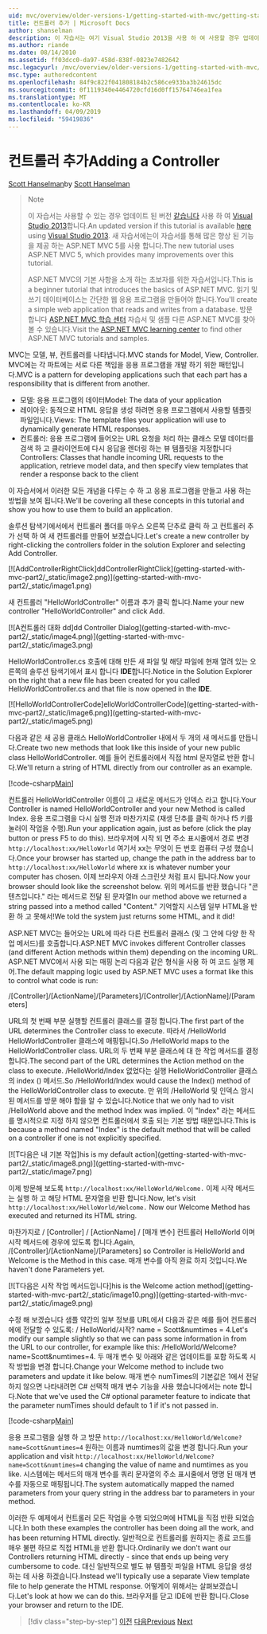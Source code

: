 ```yaml
---
uid: mvc/overview/older-versions-1/getting-started-with-mvc/getting-started-with-mvc-part2
title: 컨트롤러 추가 | Microsoft Docs
author: shanselman
description: 이 자습서는 여기 Visual Studio 2013을 사용 하 여 사용할 경우 업데이트 된 버전입니다. 새 자습서 t를 통해 많은 향상 된 기능을 제공 하는 ASP.NET MVC 5를 사용 하는 중...
ms.author: riande
ms.date: 08/14/2010
ms.assetid: ff03dcc0-da97-458d-838f-0823e7482642
msc.legacyurl: /mvc/overview/older-versions-1/getting-started-with-mvc/getting-started-with-mvc-part2
msc.type: authoredcontent
ms.openlocfilehash: 84f9c822f041808184b2c586ce933ba3b24615dc
ms.sourcegitcommit: 0f1119340e4464720cfd16d0ff15764746ea1fea
ms.translationtype: MT
ms.contentlocale: ko-KR
ms.lasthandoff: 04/09/2019
ms.locfileid: "59419836"
---
```

# <a name="adding-a-controller"></a><span data-ttu-id="2caeb-104">컨트롤러 추가</span><span class="sxs-lookup"><span data-stu-id="2caeb-104">Adding a Controller</span></span>

<span data-ttu-id="2caeb-105">[Scott Hanselman](https://github.com/shanselman)</span><span class="sxs-lookup"><span data-stu-id="2caeb-105">by [Scott Hanselman](https://github.com/shanselman)</span></span>

> > [!NOTE]
> > <span data-ttu-id="2caeb-106">이 자습서는 사용할 수 있는 경우 업데이트 된 버전 [같습니다](../../getting-started/introduction/getting-started.md) 사용 하 여 [Visual Studio 2013](https://my.visualstudio.com/Downloads?q=visual%20studio%202013)합니다.</span><span class="sxs-lookup"><span data-stu-id="2caeb-106">An updated version if this tutorial is available [here](../../getting-started/introduction/getting-started.md) using [Visual Studio 2013](https://my.visualstudio.com/Downloads?q=visual%20studio%202013).</span></span> <span data-ttu-id="2caeb-107">새 자습서에는이 자습서를 통해 많은 향상 된 기능을 제공 하는 ASP.NET MVC 5를 사용 합니다.</span><span class="sxs-lookup"><span data-stu-id="2caeb-107">The new tutorial uses ASP.NET MVC 5, which provides many improvements over this tutorial.</span></span>
>
>
> <span data-ttu-id="2caeb-108">ASP.NET MVC의 기본 사항을 소개 하는 초보자를 위한 자습서입니다.</span><span class="sxs-lookup"><span data-stu-id="2caeb-108">This is a beginner tutorial that introduces the basics of ASP.NET MVC.</span></span> <span data-ttu-id="2caeb-109">읽기 및 쓰기 데이터베이스는 간단한 웹 응용 프로그램을 만들어야 합니다.</span><span class="sxs-lookup"><span data-stu-id="2caeb-109">You'll create a simple web application that reads and writes from a database.</span></span> <span data-ttu-id="2caeb-110">방문 합니다 [ASP.NET MVC 학습 센터](../../../index.md) 자습서 및 샘플 다른 ASP.NET MVC를 찾아볼 수 있습니다.</span><span class="sxs-lookup"><span data-stu-id="2caeb-110">Visit the [ASP.NET MVC learning center](../../../index.md) to find other ASP.NET MVC tutorials and samples.</span></span>


<span data-ttu-id="2caeb-111">MVC는 모델, 뷰, 컨트롤러를 나타냅니다.</span><span class="sxs-lookup"><span data-stu-id="2caeb-111">MVC stands for Model, View, Controller.</span></span> <span data-ttu-id="2caeb-112">MVC에는 각 파트에는 서로 다른 책임을 응용 프로그램을 개발 하기 위한 패턴입니다.</span><span class="sxs-lookup"><span data-stu-id="2caeb-112">MVC is a pattern for developing applications such that each part has a responsibility that is different from another.</span></span>

- <span data-ttu-id="2caeb-113">모델: 응용 프로그램의 데이터</span><span class="sxs-lookup"><span data-stu-id="2caeb-113">Model: The data of your application</span></span>
- <span data-ttu-id="2caeb-114">레이아웃: 동적으로 HTML 응답을 생성 하려면 응용 프로그램에서 사용할 템플릿 파일입니다.</span><span class="sxs-lookup"><span data-stu-id="2caeb-114">Views: The template files your application will use to dynamically generate HTML responses.</span></span>
- <span data-ttu-id="2caeb-115">컨트롤러: 응용 프로그램에 들어오는 URL 요청을 처리 하는 클래스 모델 데이터를 검색 하 고 클라이언트에 다시 응답을 렌더링 하는 뷰 템플릿을 지정합니다</span><span class="sxs-lookup"><span data-stu-id="2caeb-115">Controllers: Classes that handle incoming URL requests to the application, retrieve model data, and then specify view templates that render a response back to the client</span></span>

<span data-ttu-id="2caeb-116">이 자습서에서 이러한 모든 개념을 다루는 수 하 고 응용 프로그램을 만들고 사용 하는 방법을 보여 됩니다.</span><span class="sxs-lookup"><span data-stu-id="2caeb-116">We'll be covering all these concepts in this tutorial and show you how to use them to build an application.</span></span>

<span data-ttu-id="2caeb-117">솔루션 탐색기에서에서 컨트롤러 폴더를 마우스 오른쪽 단추로 클릭 하 고 컨트롤러 추가 선택 하 여 새 컨트롤러를 만들어 보겠습니다.</span><span class="sxs-lookup"><span data-stu-id="2caeb-117">Let's create a new controller by right-clicking the controllers folder in the solution Explorer and selecting Add Controller.</span></span>

[![A<span data-ttu-id="2caeb-118">ddControllerRightClick]</span><span class="sxs-lookup"><span data-stu-id="2caeb-118">ddControllerRightClick]</span></span>(getting-started-with-mvc-part2/_static/image2.png)](getting-started-with-mvc-part2/_static/image1.png)

<span data-ttu-id="2caeb-119">새 컨트롤러 "HelloWorldController" 이름과 추가 클릭 합니다.</span><span class="sxs-lookup"><span data-stu-id="2caeb-119">Name your new controller "HelloWorldController" and click Add.</span></span>

[![A<span data-ttu-id="2caeb-120">컨트롤러 대화 dd]</span><span class="sxs-lookup"><span data-stu-id="2caeb-120">dd Controller Dialog]</span></span>(getting-started-with-mvc-part2/_static/image4.png)](getting-started-with-mvc-part2/_static/image3.png)

<span data-ttu-id="2caeb-121">HelloWorldController.cs 호출에 대해 만든 새 파일 및 해당 파일에 현재 열려 있는 오른쪽의 솔루션 탐색기에서 표시 합니다 **IDE**합니다.</span><span class="sxs-lookup"><span data-stu-id="2caeb-121">Notice in the Solution Explorer on the right that a new file has been created for you called HelloWorldController.cs and that file is now opened in the **IDE**.</span></span>

[![H<span data-ttu-id="2caeb-122">elloWorldControllerCode]</span><span class="sxs-lookup"><span data-stu-id="2caeb-122">elloWorldControllerCode]</span></span>(getting-started-with-mvc-part2/_static/image6.png)](getting-started-with-mvc-part2/_static/image5.png)

<span data-ttu-id="2caeb-123">다음과 같은 새 공용 클래스 HelloWorldController 내에서 두 개의 새 메서드를 만듭니다.</span><span class="sxs-lookup"><span data-stu-id="2caeb-123">Create two new methods that look like this inside of your new public class HelloWorldController.</span></span> <span data-ttu-id="2caeb-124">예를 들어 컨트롤러에서 직접 html 문자열로 반환 합니다.</span><span class="sxs-lookup"><span data-stu-id="2caeb-124">We'll return a string of HTML directly from our controller as an example.</span></span>

[!code-csharp[Main](getting-started-with-mvc-part2/samples/sample1.cs)]

<span data-ttu-id="2caeb-125">컨트롤러 HelloWorldController 이름이 고 새로운 메서드가 인덱스 라고 합니다.</span><span class="sxs-lookup"><span data-stu-id="2caeb-125">Your Controller is named HelloWorldController and your new Method is called Index.</span></span> <span data-ttu-id="2caeb-126">응용 프로그램을 다시 실행 전과 마찬가지로 (재생 단추를 클릭 하거나 f5 키를 눌러이 작업을 수행).</span><span class="sxs-lookup"><span data-stu-id="2caeb-126">Run your application again, just as before (click the play button or press F5 to do this).</span></span> <span data-ttu-id="2caeb-127">브라우저에 시작 되 면 주소 표시줄에서 경로 변경 `http://localhost:xx/HelloWorld` 여기서 xx는 무엇이 든 번호 컴퓨터 구성 했습니다.</span><span class="sxs-lookup"><span data-stu-id="2caeb-127">Once your browser has started up, change the path in the address bar to `http://localhost:xx/HelloWorld` where xx is whatever number your computer has chosen.</span></span> <span data-ttu-id="2caeb-128">이제 브라우저 아래 스크린샷 처럼 표시 됩니다.</span><span class="sxs-lookup"><span data-stu-id="2caeb-128">Now your browser should look like the screenshot below.</span></span> <span data-ttu-id="2caeb-129">위의 메서드를 반환 했습니다 "콘텐츠입니다." 라는 메서드로 전달 된 문자열</span><span class="sxs-lookup"><span data-stu-id="2caeb-129">In our method above we returned a string passed into a method called "Content."</span></span> <span data-ttu-id="2caeb-130">기억할지 시스템 일부 HTML을 반환 하 고 못해서!</span><span class="sxs-lookup"><span data-stu-id="2caeb-130">We told the system just returns some HTML, and it did!</span></span>

<span data-ttu-id="2caeb-131">ASP.NET MVC는 들어오는 URL에 따라 다른 컨트롤러 클래스 (및 그 안에 다양 한 작업 메서드)를 호출합니다.</span><span class="sxs-lookup"><span data-stu-id="2caeb-131">ASP.NET MVC invokes different Controller classes (and different Action methods within them) depending on the incoming URL.</span></span> <span data-ttu-id="2caeb-132">ASP.NET MVC에서 사용 되는 매핑 논리 다음과 같은 형식을 사용 하 여 코드 실행 제어.</span><span class="sxs-lookup"><span data-stu-id="2caeb-132">The default mapping logic used by ASP.NET MVC uses a format like this to control what code is run:</span></span>

<span data-ttu-id="2caeb-133">/[Controller]/[ActionName]/[Parameters]</span><span class="sxs-lookup"><span data-stu-id="2caeb-133">/[Controller]/[ActionName]/[Parameters]</span></span>

<span data-ttu-id="2caeb-134">URL의 첫 번째 부분 실행할 컨트롤러 클래스를 결정 합니다.</span><span class="sxs-lookup"><span data-stu-id="2caeb-134">The first part of the URL determines the Controller class to execute.</span></span> <span data-ttu-id="2caeb-135">따라서 /HelloWorld HelloWorldController 클래스에 매핑됩니다.</span><span class="sxs-lookup"><span data-stu-id="2caeb-135">So /HelloWorld maps to the HelloWorldController class.</span></span> <span data-ttu-id="2caeb-136">URL의 두 번째 부분 클래스에 대 한 작업 메서드를 결정 합니다.</span><span class="sxs-lookup"><span data-stu-id="2caeb-136">The second part of the URL determines the Action method on the class to execute.</span></span> <span data-ttu-id="2caeb-137">/HelloWorld/Index 없었다는 실행 HelloWorldController 클래스의 index () 메서드.</span><span class="sxs-lookup"><span data-stu-id="2caeb-137">So /HelloWorld/Index would cause the Index() method of the HelloWorldController class to execute.</span></span> <span data-ttu-id="2caeb-138">만 위의 /HelloWorld 및 인덱스 암시 된 메서드를 방문 해야 함을 알 수 있습니다.</span><span class="sxs-lookup"><span data-stu-id="2caeb-138">Notice that we only had to visit /HelloWorld above and the method Index was implied.</span></span> <span data-ttu-id="2caeb-139">이 "Index" 라는 메서드를 명시적으로 지정 하지 않으면 컨트롤러에서 호출 되는 기본 방법 때문입니다.</span><span class="sxs-lookup"><span data-stu-id="2caeb-139">This is because a method named "Index" is the default method that will be called on a controller if one is not explicitly specified.</span></span>

[![T<span data-ttu-id="2caeb-140">다음은 내 기본 작업]</span><span class="sxs-lookup"><span data-stu-id="2caeb-140">his is my default action]</span></span>(getting-started-with-mvc-part2/_static/image8.png)](getting-started-with-mvc-part2/_static/image7.png)

<span data-ttu-id="2caeb-141">이제 방문해 보도록 `http://localhost:xx/HelloWorld/Welcome.` 이제 시작 메서드는 실행 하 고 해당 HTML 문자열을 반환 합니다.</span><span class="sxs-lookup"><span data-stu-id="2caeb-141">Now, let's visit `http://localhost:xx/HelloWorld/Welcome.` Now our Welcome Method has executed and returned its HTML string.</span></span>

<span data-ttu-id="2caeb-142">마찬가지로 / [Controller] / [ActionName] / [매개 변수] 컨트롤러 HelloWorld 이며 시작 메서드에 경우에 있도록 합니다.</span><span class="sxs-lookup"><span data-stu-id="2caeb-142">Again, /[Controller]/[ActionName]/[Parameters] so Controller is HelloWorld and Welcome is the Method in this case.</span></span> <span data-ttu-id="2caeb-143">매개 변수를 아직 완료 하지 것입니다.</span><span class="sxs-lookup"><span data-stu-id="2caeb-143">We haven't done Parameters yet.</span></span>

[![T<span data-ttu-id="2caeb-144">다음은 시작 작업 메서드입니다]</span><span class="sxs-lookup"><span data-stu-id="2caeb-144">his is the Welcome action method]</span></span>(getting-started-with-mvc-part2/_static/image10.png)](getting-started-with-mvc-part2/_static/image9.png)

<span data-ttu-id="2caeb-145">수정 해 보겠습니다 샘플 약간의 일부 정보를 URL에서 다음과 같은 예를 들어 컨트롤러에에 전달할 수 있도록: / HelloWorld/시작? name = Scott&amp;numtimes = 4.</span><span class="sxs-lookup"><span data-stu-id="2caeb-145">Let's modify our sample slightly so that we can pass some information in from the URL to our controller, for example like this: /HelloWorld/Welcome?name=Scott&amp;numtimes=4.</span></span> <span data-ttu-id="2caeb-146">두 매개 변수 및 아래와 같은 업데이트를 포함 하도록 시작 방법을 변경 합니다.</span><span class="sxs-lookup"><span data-stu-id="2caeb-146">Change your Welcome method to include two parameters and update it like below.</span></span> <span data-ttu-id="2caeb-147">매개 변수 numTimes의 기본값은 1에서 전달 하지 않으면 나타내려면 C# 선택적 매개 변수 기능을 사용 했습니다에서는 note 합니다.</span><span class="sxs-lookup"><span data-stu-id="2caeb-147">Note that we've used the C# optional parameter feature to indicate that the parameter numTimes should default to 1 if it's not passed in.</span></span>

[!code-csharp[Main](getting-started-with-mvc-part2/samples/sample2.cs)]

<span data-ttu-id="2caeb-148">응용 프로그램을 실행 하 고 방문 `http://localhost:xx/HelloWorld/Welcome?name=Scott&numtimes=4` 원하는 이름과 numtimes의 값을 변경 합니다.</span><span class="sxs-lookup"><span data-stu-id="2caeb-148">Run your application and visit `http://localhost:xx/HelloWorld/Welcome?name=Scott&numtimes=4` changing the value of name and numtimes as you like.</span></span> <span data-ttu-id="2caeb-149">시스템에는 메서드의 매개 변수를 쿼리 문자열의 주소 표시줄에서 명명 된 매개 변수를 자동으로 매핑됩니다.</span><span class="sxs-lookup"><span data-stu-id="2caeb-149">The system automatically mapped the named parameters from your query string in the address bar to parameters in your method.</span></span>

<span data-ttu-id="2caeb-150">이러한 두 예제에서 컨트롤러 모든 작업을 수행 되었으며에 HTML을 직접 반환 되었습니다.</span><span class="sxs-lookup"><span data-stu-id="2caeb-150">In both these examples the controller has been doing all the work, and has been returning HTML directly.</span></span> <span data-ttu-id="2caeb-151">일반적으로 컨트롤러를 원하지는 종료 코드를 매우 불편 하므로 직접 HTML을 반환 합니다.</span><span class="sxs-lookup"><span data-stu-id="2caeb-151">Ordinarily we don't want our Controllers returning HTML directly - since that ends up being very cumbersome to code.</span></span> <span data-ttu-id="2caeb-152">대신 일반적으로 별도 뷰 템플릿 파일을 HTML 응답을 생성 하는 데 사용 하겠습니다.</span><span class="sxs-lookup"><span data-stu-id="2caeb-152">Instead we'll typically use a separate View template file to help generate the HTML response.</span></span> <span data-ttu-id="2caeb-153">어떻게이 위해서는 살펴보겠습니다.</span><span class="sxs-lookup"><span data-stu-id="2caeb-153">Let's look at how we can do this.</span></span> <span data-ttu-id="2caeb-154">브라우저를 닫고 IDE에 반환 합니다.</span><span class="sxs-lookup"><span data-stu-id="2caeb-154">Close your browser and return to the IDE.</span></span>

> [!div class="step-by-step"]
> <span data-ttu-id="2caeb-155">[이전](getting-started-with-mvc-part1.md)
> [다음](getting-started-with-mvc-part3.md)</span><span class="sxs-lookup"><span data-stu-id="2caeb-155">[Previous](getting-started-with-mvc-part1.md)
[Next](getting-started-with-mvc-part3.md)</span></span>
